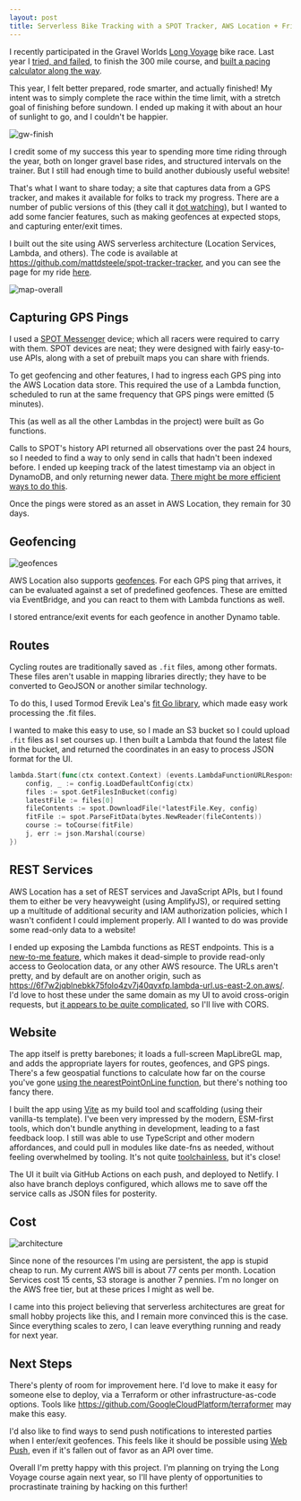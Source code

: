 ```yaml
---
layout: post
title: Serverless Bike Tracking with a SPOT Tracker, AWS Location + Friends
---
```


I recently participated in the Gravel Worlds [Long Voyage](https://www.gravel-worlds.com/the-long-voyage) bike race. Last year I [tried, and failed](/gravel-worlds), to finish the 300 mile course, and [built a pacing calculator along the way](/js-temporal).

This year, I felt better prepared, rode smarter, and actually finished! My intent was to simply complete the race within the time limit, with a stretch goal of finishing before sundown. I ended up making it with about an hour of sunlight to go, and I couldn't be happier.

![gw-finish](../images/bike-gps/gw-finish.jpg)

I credit some of my success this year to spending more time riding through the year, both on longer gravel base rides, and structured intervals on the trainer. But I still had enough time to build another dubiously useful website!

That's what I want to share today; a site that captures data from a GPS tracker, and makes it available for folks to track my progress. There are a number of public versions of this (they call it [dot watching](https://www.cyclist.co.uk/in-depth/10221/what-is-dotwatching)), but I wanted to add some fancier features, such as making geofences at expected stops, and capturing enter/exit times.

I built out the site using AWS serverless architecture (Location Services, Lambda, and others).
The code is available at https://github.com/mattdsteele/spot-tracker-tracker, and you can see the page for my ride [here](https://track.steele.blue/?course=gw-2022).

![map-overall](../images/bike-gps/map-overall.png)

## Capturing GPS Pings

I used a [SPOT Messenger][spot] device; which all racers were required to carry with them. 
SPOT devices are neat; they were designed with fairly easy-to-use APIs, along with a set of prebuilt maps you can share with friends.

To get geofencing and other features, I had to ingress each GPS ping into the AWS Location data store. This required the use of a Lambda function, scheduled to run at the same frequency that GPS pings were emitted (5 minutes).

This (as well as all the other Lambdas in the project) were built as Go functions.

Calls to SPOT's history API returned all observations over the past 24 hours, so I needed to find a way to only send in calls that hadn't been indexed before. I ended up keeping track of the latest timestamp via an object in DynamoDB, and only returning newer data. [There might be more efficient ways to do this](https://www.reddit.com/r/aws/comments/o9kntm/converting_a_location_history_rest_api_into_aws/).

Once the pings were stored as an asset in AWS Location, they remain for 30 days.

## Geofencing

![geofences](../images/bike-gps/map-geofence.png)

AWS Location also supports [geofences](https://docs.aws.amazon.com/location/latest/developerguide/geofence-tracker-concepts.html). For each GPS ping that arrives, it can be evaluated against a set of predefined geofences. These are emitted via EventBridge, and you can react to them with Lambda functions as well.

I stored entrance/exit events for each geofence in another Dynamo table.

## Routes

Cycling routes are traditionally saved as `.fit` files, among other formats. These files aren't usable in mapping libraries directly; they have to be converted to GeoJSON or another similar technology.

To do this, I used Tormod Erevik Lea's [fit Go library](https://github.com/tormoder/fit), which made easy work processing the .fit files.

I wanted to make this easy to use, so I made an S3 bucket so I could upload `.fit` files as I set courses up. I then built a Lambda that found the latest file in the bucket, and returned the coordinates in an easy to process JSON format for the UI.

```go
lambda.Start(func(ctx context.Context) (events.LambdaFunctionURLResponse, error) {
    config, _ := config.LoadDefaultConfig(ctx)
    files := spot.GetFilesInBucket(config)
    latestFile := files[0]
    fileContents := spot.DownloadFile(*latestFile.Key, config)
    fitFile := spot.ParseFitData(bytes.NewReader(fileContents))
    course := toCourse(fitFile)
    j, err := json.Marshal(course)
})
```

## REST Services

AWS Location has a set of REST services and JavaScript APIs, but I found them to either be very heavyweight (using AmplifyJS), or required setting up a multitude of additional security and IAM authorization policies, which I wasn't confident I could implement properly. All I wanted to do was provide some read-only data to a website!

I ended up exposing the Lambda functions as REST endpoints. This is a [new-to-me feature](https://serverlessland.com/patterns/cloudfront-lambda-urls), which makes it dead-simple to provide read-only access to Geolocation data, or any other AWS resource.
The URLs aren't pretty, and by default are on another origin, such as https://6f7w2jqblnebkk75folo4zv7j40qvxfp.lambda-url.us-east-2.on.aws/. I'd love to host these under the same domain as my UI to avoid cross-origin requests, but [it appears to be quite complicated](https://github.com/simonw/public-notes/issues/1), so I'll live with CORS.

## Website

The app itself is pretty barebones; it loads a full-screen MapLibreGL map, and adds the appropriate layers for routes, geofences, and GPS pings.
There's a few geospatial functions to calculate how far on the course you've gone [using the nearestPointOnLine function](https://www.reddit.com/r/gis/comments/tvrtzw/bike_mapping_given_a_gpxtcx_route_can_i_map_match/), but there's nothing too fancy there.

I built the app using [Vite](https://vitejs.dev/) as my build tool and scaffolding (using their vanilla-ts template). I've been very impressed by the modern, ESM-first tools, which don't bundle anything in development, leading to a fast feedback loop.
I still was able to use TypeScript and other modern affordances, and could pull in modules like date-fns as needed, without feeling overwhelmed by tooling. It's not quite [toolchainless](/toolchainless), but it's close!

The UI it built via GitHub Actions on each push, and deployed to Netlify. I also have branch deploys configured, which allows me to save off the service calls as JSON files for posterity.

## Cost

![architecture](../images/bike-gps/location-diagram.png)

Since none of the resources I'm using are persistent, the app is stupid cheap to run. My current AWS bill is about 77 cents per month. Location Services cost 15 cents, S3 storage is another 7 pennies. I'm no longer on the AWS free tier, but at these prices I might as well be.

I came into this project believing that serverless architectures are great for small hobby projects like this, and I remain more convinced this is the case. Since everything scales to zero, I can leave everything running and ready for next year.

## Next Steps

There's plenty of room for improvement here. I'd love to make it easy for someone else to deploy, via a Terraform or other infrastructure-as-code options. Tools like https://github.com/GoogleCloudPlatform/terraformer may make this easy.

I'd also like to find ways to send push notifications to interested parties when I enter/exit geofences. This feels like it should be possible using [Web Push](https://developer.mozilla.org/en-US/docs/Web/API/Push_API), even if it's fallen out of favor as an API over time.

Overall I'm pretty happy with this project. I'm planning on trying the Long Voyage course again next year, so I'll have plenty of opportunities to procrastinate training by hacking on this further!

[spot]: https://en.wikipedia.org/wiki/SPOT_Satellite_Messenger
